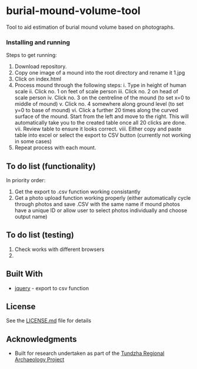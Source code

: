 # burial-mound-volume-tool

Tool to aid estimation of burial mound volume based on photographs.

### Installing and running

Steps to get running:

1. Download repository.
2. Copy one image of a mound into the root directory and rename it 1.jpg
3. Click on index.html
4. Process mound through the following steps:
	i. Type in height of human scale
	ii. Click no. 1 on feet of scale person
	iii. Click no. 2 on head of scale person
	iv. Click no. 3 on the centreline of the mound (to set x=0 to middle of mound)
	v. Click no. 4 somewhere along ground level (to set y=0 to base of mound)
	vi. Click a further 20 times along the curved surface of the mound. Start from the left and move to the right. This will automatically take you to the created table once all 20 clicks are done.
	vii. Review table to ensure it looks correct.
	viii. Either copy and paste table into excel or select the export to CSV button (currently not working in some cases)
5. Repeat process with each mount.

## To do list (functionality)
In priority order:

1. Get the export to .csv function working consistantly
2. Get a photo upload function working properly (either automatically cycle through photos and save .CSV with the same name if mound photos have a unique ID or allow user to select photos individually and choose output name)

## To do list (testing)

1. Check works with different browsers
2. 

## Built With

* [jquery](https://jquery.com/) - export to csv function

## License

See the [LICENSE.md](LICENSE.md) file for details

## Acknowledgments

* Built for research undertaken as part of the [Tundzha Regional Archaeology Project](https://www.fedarch.org/about/)
